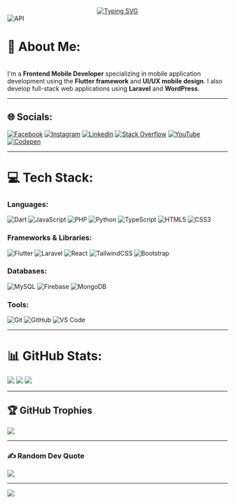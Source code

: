 <div align="center" dir="auto"> 
  <a href="https://git.io/typing-svg" rel="nofollow">
    <img src="https://camo.githubusercontent.com/da732e08fe15d4f9c86d0c32e1055f06358d8c8d28f70b6a9335b344639ea09b/68747470733a2f2f726561646d652d747970696e672d7376672e64656d6f6c61622e636f6d3f666f6e743d466972612b436f64652673697a653d33352670617573653d313030302677696474683d343335266c696e65733d57656c636f6d652b746f2b6d792b47697448756221" alt="Typing SVG" data-canonical-src="https://readme-typing-svg.demolab.com?font=Fira+Code&amp;size=35&amp;pause=1000&amp;width=435&amp;lines=Welcome+to+my+GitHub!" style="max-width: 100%;">
  </a>
</div>

<img src="api.gif" alt="API" align="center">

# 💫 About Me:
<br>I'm a **Frontend Mobile Developer** specializing in mobile application development using the **Flutter framework** and **UI/UX mobile design**. I also develop full-stack web applications using **Laravel** and **WordPress**.

---

## 🌐 Socials:
[![Facebook](https://img.shields.io/badge/Facebook-%231877F2.svg?logo=Facebook&logoColor=white)](https://facebook.com/AymanAhmedAl-tairi)
[![Instagram](https://img.shields.io/badge/Instagram-%23E4405F.svg?logo=Instagram&logoColor=white)](https://instagram.com/aymana7medaltairi)
[![LinkedIn](https://img.shields.io/badge/LinkedIn-%230077B5.svg?logo=linkedin&logoColor=white)](https://linkedin.com/in/ayman-altairi-23549131b)
[![Stack Overflow](https://img.shields.io/badge/-Stackoverflow-FE7A16?logo=stack-overflow&logoColor=white)](https://stackoverflow.com/users/AymanAl-tairi)
[![YouTube](https://img.shields.io/badge/YouTube-%23FF0000.svg?logo=YouTube&logoColor=white)](https://youtube.com/@@AsrDevTechno)
[![Codepen](https://img.shields.io/badge/Codepen-000000?style=for-the-badge&logo=codepen&logoColor=white)](https://codepen.io/AymanAltairi)

---

# 💻 Tech Stack:
### Languages:
![Dart](https://img.shields.io/badge/dart-%230175C2.svg?style=for-the-badge&logo=dart&logoColor=white)
![JavaScript](https://img.shields.io/badge/javascript-%23323330.svg?style=for-the-badge&logo=javascript&logoColor=%23F7DF1E)
![PHP](https://img.shields.io/badge/php-%23777BB4.svg?style=for-the-badge&logo=php&logoColor=white)
![Python](https://img.shields.io/badge/python-3670A0?style=for-the-badge&logo=python&logoColor=ffdd54)
![TypeScript](https://img.shields.io/badge/typescript-%23007ACC.svg?style=for-the-badge&logo=typescript&logoColor=white)
![HTML5](https://img.shields.io/badge/html5-%23E34F26.svg?style=for-the-badge&logo=html5&logoColor=white)
![CSS3](https://img.shields.io/badge/css3-%231572B6.svg?style=for-the-badge&logo=css3&logoColor=white)

### Frameworks & Libraries:
![Flutter](https://img.shields.io/badge/Flutter-%2302569B.svg?style=for-the-badge&logo=Flutter&logoColor=white)
![Laravel](https://img.shields.io/badge/laravel-%23FF2D20.svg?style=for-the-badge&logo=laravel&logoColor=white)
![React](https://img.shields.io/badge/react-%2320232a.svg?style=for-the-badge&logo=react&logoColor=%2361DAFB)
![TailwindCSS](https://img.shields.io/badge/tailwindcss-%2338B2AC.svg?style=for-the-badge&logo=tailwind-css&logoColor=white)
![Bootstrap](https://img.shields.io/badge/bootstrap-%238511FA.svg?style=for-the-badge&logo=bootstrap&logoColor=white)

### Databases:
![MySQL](https://img.shields.io/badge/mysql-4479A1.svg?style=for-the-badge&logo=mysql&logoColor=white)
![Firebase](https://img.shields.io/badge/firebase-%23039BE5.svg?style=for-the-badge&logo=firebase)
![MongoDB](https://img.shields.io/badge/MongoDB-%234ea94b.svg?style=for-the-badge&logo=mongodb&logoColor=white)

### Tools:
![Git](https://img.shields.io/badge/git-%23F05033.svg?style=for-the-badge&logo=git&logoColor=white)
![GitHub](https://img.shields.io/badge/github-%23121011.svg?style=for-the-badge&logo=github&logoColor=white)
![VS Code](https://img.shields.io/badge/VS%20Code-007ACC.svg?style=for-the-badge&logo=visual-studio-code&logoColor=white)

---

# 📊 GitHub Stats:
![](https://github-readme-stats.vercel.app/api?username=Aymanaltairi73&theme=github_dark&hide_border=false&include_all_commits=true&count_private=false)
![](https://github-readme-streak-stats.herokuapp.com/?user=Aymanaltairi73&theme=github_dark&hide_border=false)
![](https://github-readme-stats.vercel.app/api/top-langs/?username=Aymanaltairi73&theme=github_dark&hide_border=false&include_all_commits=true&count_private=false&layout=compact)

---

## 🏆 GitHub Trophies
![](https://github-profile-trophy.vercel.app/?username=Aymanaltairi73&theme=github_dark&no-frame=false&no-bg=false&margin-w=4)

---

### ✍️ Random Dev Quote
![](https://quotes-github-readme.vercel.app/api?type=vetical&theme=radical)

---

[![](https://visitcount.itsvg.in/api?id=Aymanaltairi73&icon=2&color=6)](https://visitcount.itsvg.in)

<!-- Proudly created with GPRM ( https://gprm.itsvg.in ) -->
